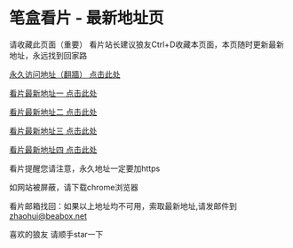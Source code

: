 # 笔盒看片 - 最新地址页

请收藏此页面（重要）
看片站长建议狼友Ctrl+D收藏本页面，本页随时更新最新地址，永远找到回家路

[永久访问地址（翻牆） 点击此处](https://beabox.net/)

[看片最新地址一 点击此处](https://4pcms9fgvb4u.wiki)

[看片最新地址二 点击此处](https://3tyc5nvz8gw6.shop)

[看片最新地址三 点击此处](https://mtrg5qwsy2x4.wiki)

[看片最新地址四 点击此处](https://mtrg5qwsy2x4.wiki)

看片提醒您请注意，永久地址一定要加https

如网站被屏蔽，请下载chrome浏览器

看片邮箱找回：如果以上地址均不可用，索取最新地址,请发邮件到 zhaohui@beabox.net

喜欢的狼友 请顺手star一下